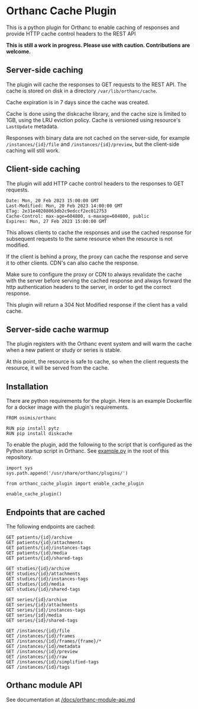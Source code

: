 Orthanc Cache Plugin
====================

This is a python plugin for Orthanc to enable caching of responses and provide 
HTTP cache control headers to the REST API

**This is still a work in progress. Please use with caution. Contributions are welcome.**

## Server-side caching

The plugin will cache the responses to GET requests to the REST API. The cache 
is stored on disk in a directory `/var/lib/orthanc/cache`. 

Cache expiration is in 7 days since the cache was created.

Cache is done using the diskcache library, and the cache size is limited to 1GB,
using the LRU eviction policy. Cache is versioned using resource's `LastUpdate`
metadata.

Responses with binary data are not cached on the server-side, for example
`/instances/{id}/file` and `/instances/{id}/preview`, but the client-side
caching will still work.

## Client-side caching

The plugin will add HTTP cache control headers to the responses to GET requests.

```
Date: Mon, 20 Feb 2023 15:00:00 GMT
Last-Modified: Mon, 20 Feb 2023 14:00:00 GMT
ETag: 2e31e40208063db2c9edccf2ec012753
Cache-Control: max-age=604800, s-maxage=604800, public
Expires: Mon, 27 Feb 2023 15:00:00 GMT    
```

This allows clients to cache the responses and use the cached response for
subsequent requests to the same resource when the resource is not modified.

If the client is behind a proxy, the proxy can cache the response and serve it to other
clients. CDN's can also cache the response.

Make sure to configure the proxy or CDN to always revalidate the cache with the server
before serving the cached response and always forward the http authentication headers
to the server, in order to get the correct response.

This plugin will return a 304 Not Modified response if the client has a valid cache.

## Server-side cache warmup

The plugin registers with the Orthanc event system and will warm the cache
when a new patient or study or series is stable.

At this point, the resource is safe to cache, so when the client requests the
resource, it will be served from the cache.

## Installation

There are python requirements for the plugin. Here is an example Dockerfile for a docker image
with the plugin's requirements.

```
FROM osimis/orthanc

RUN pip install pytz
RUN pip install diskcache
```

To enable the plugin, add the following to the script that is configured as the
Python startup script in Orthanc. See [example.py](example.py) in the root of this repository.

```
import sys
sys.path.append('/usr/share/orthanc/plugins/')

from orthanc_cache_plugin import enable_cache_plugin

enable_cache_plugin()
```

## Endpoints that are cached

The following endpoints are cached:

```
GET patients/{id}/archive
GET patients/{id}/attachments
GET patients/{id}/instances-tags
GET patients/{id}/media
GET patients/{id}/shared-tags

GET studies/{id}/archive
GET studies/{id}/attachments
GET studies/{id}/instances-tags
GET studies/{id}/media
GET studies/{id}/shared-tags

GET series/{id}/archive
GET series/{id}/attachments
GET series/{id}/instances-tags
GET series/{id}/media
GET series/{id}/shared-tags

GET /instances/{id}/file
GET /instances/{id}/frames
GET /instances/{id}/frames/{frame}/*
GET /instances/{id}/metadata
GET /instances/{id}/preview
GET /instances/{id}/raw
GET /instances/{id}/simplified-tags
GET /instances/{id}/tags
```

## Orthanc module API

See documentation at [/docs/orthanc-module-api.md](/docs/orthanc-module-api.md)
